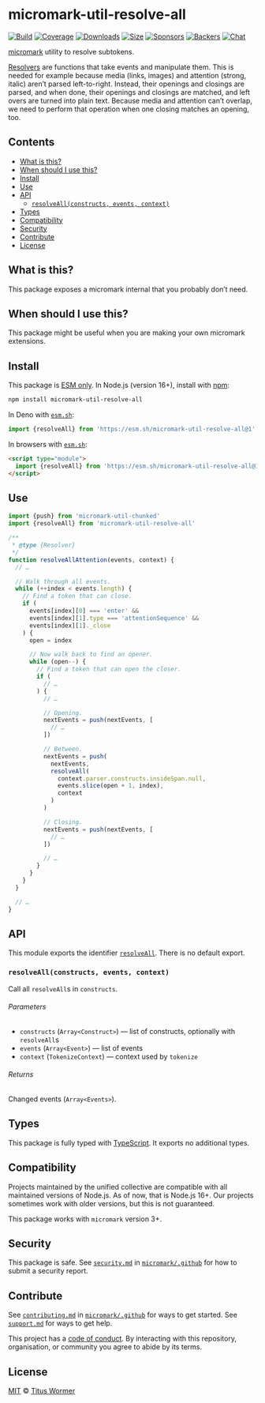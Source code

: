 # micromark-util-resolve-all

[![Build][build-badge]][build]
[![Coverage][coverage-badge]][coverage]
[![Downloads][downloads-badge]][downloads]
[![Size][bundle-size-badge]][bundle-size]
[![Sponsors][sponsors-badge]][opencollective]
[![Backers][backers-badge]][opencollective]
[![Chat][chat-badge]][chat]

[micromark][] utility to resolve subtokens.

[Resolvers][resolver] are functions that take events and manipulate them.
This is needed for example because media (links, images) and attention (strong,
italic) aren’t parsed left-to-right.
Instead, their openings and closings are parsed, and when done, their openings
and closings are matched, and left overs are turned into plain text.
Because media and attention can’t overlap, we need to perform that operation
when one closing matches an opening, too.

## Contents

*   [What is this?](#what-is-this)
*   [When should I use this?](#when-should-i-use-this)
*   [Install](#install)
*   [Use](#use)
*   [API](#api)
    *   [`resolveAll(constructs, events, context)`](#resolveallconstructs-events-context)
*   [Types](#types)
*   [Compatibility](#compatibility)
*   [Security](#security)
*   [Contribute](#contribute)
*   [License](#license)

## What is this?

This package exposes a micromark internal that you probably don’t need.

## When should I use this?

This package might be useful when you are making your own micromark extensions.

## Install

This package is [ESM only][esm].
In Node.js (version 16+), install with [npm][]:

```sh
npm install micromark-util-resolve-all
```

In Deno with [`esm.sh`][esmsh]:

```js
import {resolveAll} from 'https://esm.sh/micromark-util-resolve-all@1'
```

In browsers with [`esm.sh`][esmsh]:

```html
<script type="module">
  import {resolveAll} from 'https://esm.sh/micromark-util-resolve-all@1?bundle'
</script>
```

## Use

```js
import {push} from 'micromark-util-chunked'
import {resolveAll} from 'micromark-util-resolve-all'

/**
 * @type {Resolver}
 */
function resolveAllAttention(events, context) {
  // …

  // Walk through all events.
  while (++index < events.length) {
    // Find a token that can close.
    if (
      events[index][0] === 'enter' &&
      events[index][1].type === 'attentionSequence' &&
      events[index][1]._close
    ) {
      open = index

      // Now walk back to find an opener.
      while (open--) {
        // Find a token that can open the closer.
        if (
          // …
        ) {
          // …

          // Opening.
          nextEvents = push(nextEvents, [
            // …
          ])

          // Between.
          nextEvents = push(
            nextEvents,
            resolveAll(
              context.parser.constructs.insideSpan.null,
              events.slice(open + 1, index),
              context
            )
          )

          // Closing.
          nextEvents = push(nextEvents, [
            // …
          ])

          // …
        }
      }
    }
  }

  // …
}
```

## API

This module exports the identifier [`resolveAll`][api-resolve-all].
There is no default export.

### `resolveAll(constructs, events, context)`

Call all `resolveAll`s in `constructs`.

###### Parameters

*   `constructs` (`Array<Construct>`)
    — list of constructs, optionally with `resolveAll`s
*   `events` (`Array<Event>`)
    — list of events
*   `context` (`TokenizeContext`)
    — context used by `tokenize`

###### Returns

Changed events (`Array<Events>`).

## Types

This package is fully typed with [TypeScript][].
It exports no additional types.

## Compatibility

Projects maintained by the unified collective are compatible with all maintained
versions of Node.js.
As of now, that is Node.js 16+.
Our projects sometimes work with older versions, but this is not guaranteed.

This package works with `micromark` version 3+.

## Security

This package is safe.
See [`security.md`][securitymd] in [`micromark/.github`][health] for how to
submit a security report.

## Contribute

See [`contributing.md`][contributing] in [`micromark/.github`][health] for ways
to get started.
See [`support.md`][support] for ways to get help.

This project has a [code of conduct][coc].
By interacting with this repository, organisation, or community you agree to
abide by its terms.

## License

[MIT][license] © [Titus Wormer][author]

<!-- Definitions -->

[build-badge]: https://github.com/micromark/micromark/workflows/main/badge.svg

[build]: https://github.com/micromark/micromark/actions

[coverage-badge]: https://img.shields.io/codecov/c/github/micromark/micromark.svg

[coverage]: https://codecov.io/github/micromark/micromark

[downloads-badge]: https://img.shields.io/npm/dm/micromark-util-resolve-all.svg

[downloads]: https://www.npmjs.com/package/micromark-util-resolve-all

[bundle-size-badge]: https://img.shields.io/bundlephobia/minzip/micromark-util-resolve-all.svg

[bundle-size]: https://bundlephobia.com/result?p=micromark-util-resolve-all

[sponsors-badge]: https://opencollective.com/unified/sponsors/badge.svg

[backers-badge]: https://opencollective.com/unified/backers/badge.svg

[opencollective]: https://opencollective.com/unified

[npm]: https://docs.npmjs.com/cli/install

[esm]: https://gist.github.com/sindresorhus/a39789f98801d908bbc7ff3ecc99d99c

[esmsh]: https://esm.sh

[chat-badge]: https://img.shields.io/badge/chat-discussions-success.svg

[chat]: https://github.com/micromark/micromark/discussions

[license]: https://github.com/micromark/micromark/blob/main/license

[author]: https://wooorm.com

[health]: https://github.com/micromark/.github

[securitymd]: https://github.com/micromark/.github/blob/main/security.md

[contributing]: https://github.com/micromark/.github/blob/main/contributing.md

[support]: https://github.com/micromark/.github/blob/main/support.md

[coc]: https://github.com/micromark/.github/blob/main/code-of-conduct.md

[resolver]: https://github.com/micromark/micromark/blob/a571c09/packages/micromark-util-types/index.js#L219

[typescript]: https://www.typescriptlang.org

[micromark]: https://github.com/micromark/micromark

[api-resolve-all]: #resolveallconstructs-events-context
